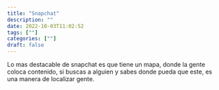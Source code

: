 ```yaml
---
title: "Snapchat"
description: "" 
date: 2022-10-03T11:02:52
tags: [""]
categories: [""]
draft: false
---
```


Lo mas destacable de snapchat es que tiene un mapa, donde la gente coloca contenido, si buscas a alguien y sabes donde pueda que este, es una manera de localizar gente.